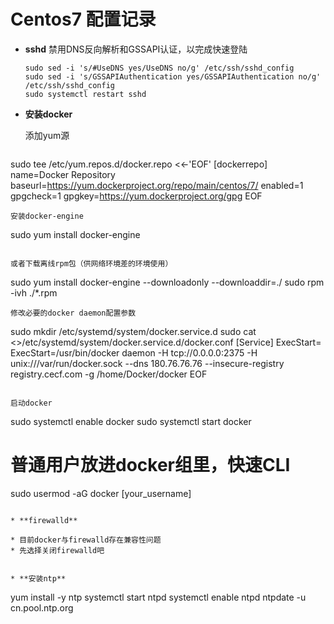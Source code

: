 # Centos7 配置记录

* **sshd** 禁用DNS反向解析和GSSAPI认证，以完成快速登陆
  ```
  sudo sed -i 's/#UseDNS yes/UseDNS no/g' /etc/ssh/sshd_config
  sudo sed -i 's/GSSAPIAuthentication yes/GSSAPIAuthentication no/g' /etc/ssh/sshd_config
  sudo systemctl restart sshd
  ```

* **安装docker**

  添加yum源
  ```
sudo tee /etc/yum.repos.d/docker.repo <<-'EOF'
[dockerrepo]
name=Docker Repository
baseurl=https://yum.dockerproject.org/repo/main/centos/7/
enabled=1
gpgcheck=1
gpgkey=https://yum.dockerproject.org/gpg
EOF
  ```
  安装docker-engine
  ```
  sudo yum install docker-engine
  ```

  或者下载离线rpm包（供网络环境差的环境使用）
  ```
  sudo yum install docker-engine --downloadonly --downloaddir=./
  sudo rpm -ivh ./*.rpm
  ```
  修改必要的docker daemon配置参数
  ```
sudo mkdir /etc/systemd/system/docker.service.d
sudo cat <<EOF >>/etc/systemd/system/docker.service.d/docker.conf
[Service]
    ExecStart=
    ExecStart=/usr/bin/docker daemon -H tcp://0.0.0.0:2375 -H unix:///var/run/docker.sock --dns 180.76.76.76  --insecure-registry registry.cecf.com -g /home/Docker/docker
EOF
  ```

  启动docker
  ```
  sudo systemctl enable docker
  sudo systemctl start docker
  # 普通用户放进docker组里，快速CLI
  sudo usermod -aG docker [your_username]
  ```

* **firewalld**

  * 目前docker与firewalld存在兼容性问题
  * 先选择关闭firewalld吧


* **安装ntp**

  ```
  yum install -y ntp
  systemctl start ntpd
  systemctl enable ntpd
  ntpdate -u cn.pool.ntp.org
  ```
